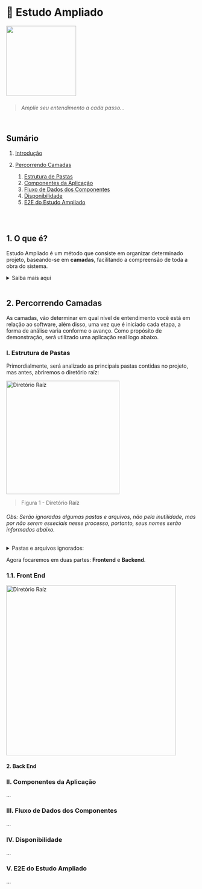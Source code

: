 # 🔎 Estudo Ampliado


<img height="185" src="https://user-images.githubusercontent.com/83969467/150009028-382503a7-c4b6-421a-8f85-5b25cf1e1a06.gif">

###
> _Amplie seu entendimento a cada passo..._
 
<br/>

## Sumário
1. [Introdução](#1-o-que-é)

2. [Percorrendo Camadas](#2-Percorrendo-Camadas)

   1. [Estrutura de Pastas](#I-Estrutura-de-Pastas)
   2. [Componentes da Aplicação](#II-Componentes-da-Aplicação)
   3. [Fluxo de Dados dos Componentes](#III-Fluxo-de-Dados-dos-Componentes)
   4. [Disponibilidade](#IV-Disponibilidade)
   5. [E2E do Estudo Ampliado](#V-E2E-do-Estudo-Ampliado)
##

<br/>

## 1. O que é?
Estudo Ampliado é um método que consiste em organizar determinado projeto, baseando-se em **camadas**, facilitando a compreensão de toda a obra do sistema.

<details> 
   <summary>Saiba mais aqui</summary>

   - Em resumo, o método é separado por todo um processo de consulta ao projeto, desde seu diretório raíz até seus códigos, isto é, quando for aberta a pasta onde está a aplicação, considera-se que você já esteja realizando o primeiro processo (na primeira camada), no qual irá ser completado apenas quando for aberta e analizada todas as outras pastas restantes.

   - E você deve estar se perguntando: como assim baseado em camadas? Bom, como exemplo vamos utilizar esse estudo para comparar: uma imagem de ultra resolução e um projeto:

      - **Sobre a imagem:** Suponhamos que seja uma figura de uma cidade vista de cima, sendo possível enxergar somente sua forma, pois as ruas, casas, prédios e tudo o que há nela está minúsculo, entretanto, se a ampliarmos um pouco, aí sim veremos seus componentes. Em virtude disso, a cada aproximação será visto mais detalhes dessa zona urbana, fazendo com que saibamos toda sua composição obtendo mais informação possível.

      - **Comparando ao projeto:** no sistema, a primeira camada começa quando é **analizado** e **entendido** todas as principais pastas contidas nele, por outro lado, a partir do momento em que **analizamos** aquela imagem e **entendemos** que se trata de uma cidade, a lógica é a mesma quando abrimos a [estrutura de pastas](#camada-i--estrutura-de-pastas) e descobrimos suas funções.


   ###
</details>

<br>

## 2. Percorrendo Camadas
As camadas, vão determinar em qual nível de entendimento você está em relação ao software, além disso, uma vez que é iniciado cada etapa, a forma de análise varia conforme o avanço. Como propósito de demonstração, será utilizado uma aplicação real logo abaixo.
   
### I. Estrutura de Pastas
Primordialmente, será analizado as principais pastas contidas no projeto, mas antes, abriremos o diretório raíz:

<img height="300" src="https://user-images.githubusercontent.com/83969467/151673984-0735a035-4851-4797-a134-e7ee85b6a9a2.png" alt="Diretório Raíz" title="Diretório Raíz">

> Figura 1 - Diretório Raíz

###### Obs: Serão ignoradas algumas pastas e arquivos, não pela inutilidade, mas por não serem esseciais nesse processo, portanto, seus nomes serão informados abaixo.

<details> 
   <summary>Pastas e arquivos ignorados:</summary> 

   - **Pastas**: node_modules, project_guide, 

   - **Arquivos**: package.json, tsconfig.json, README.md, yarn.lock, .gitignore 

   <br/>
</details> 

Agora focaremos em duas partes: **Frontend** e **Backend**. 

### 1.1. Front End

<img height="450" src="https://user-images.githubusercontent.com/83969467/152595731-255c4d32-25cf-4d28-94bf-03c4165f96b0.png" alt="Diretório Raíz" title="Diretório Raíz">

#### 2. Back End

### II. Componentes da Aplicação
...

### III. Fluxo de Dados dos Componentes
...

### IV. Disponibilidade
...

### V. E2E do Estudo Ampliado
...


